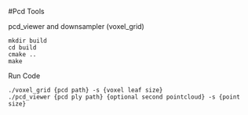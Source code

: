 #Pcd Tools

pcd_viewer and downsampler (voxel_grid)

```
mkdir build
cd build
cmake ..
make
```

Run Code
```
./voxel_grid {pcd path} -s {voxel leaf size}
./pcd_viewer {pcd ply path} {optional second pointcloud} -s {point size}
```
